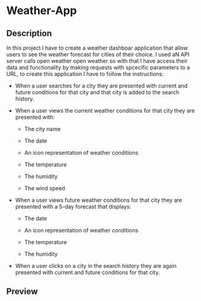 # Weather-App

## Description

In this project I have to create a weather dashboar application that allow users to see the weather forecast for cities of their choice.
I used aN API server calls open weather open weather so with that I have access their data and functionality by making requests with spcecific parameters to a URL,
to create this application I have to follow the instructions:

 * When a user searches for a city they are presented with current and future conditions for that city and that city is added to the search history.

 * When a user views the current weather conditions for that city they are presented with:

    - The city name

    - The date

    - An icon representation of weather conditions

    - The temperature

    - The humidity

    - The wind speed

 * When a user views future weather conditions for that city they are presented with a 5-day forecast that displays:

    - The date

    - An icon representation of weather conditions

    - The temperature

    - The humidity

 * When a user clicks on a city in the search history they are again presented with current and future conditions for that city.
 
 ## Preview
 
